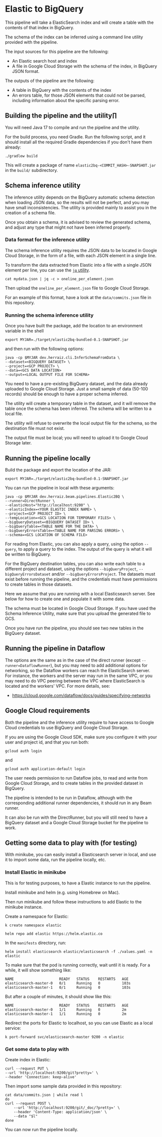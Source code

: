 # Elastic to BigQuery

This pipeline will take a ElasticSearch index and will create a table with the contents of that index in
BigQuery.

The schema of the index can be inferred using a command line utility provided with the pipeline.

The input sources for this pipeline are the following:

- An Elastic search host and index
- A file in Google Cloud Storage with the schema of the index, in BigQuery JSON format.

The outputs of the pipeline are the following:

- A table in BigQuery with the contents of the index
- An errors table, for those JSON elements that could not be parsed, including information about the specific
parsing error.

## Building the pipeline and the utility∏

You will need Java 17 to compile and run the pipeline and the utility.

For the build process, you need Gradle. Run the following script, and it should install all the
required Gradle dependencies if you don't have them already:

`./gradlew build`

This will create a package of name `elastic2bq-<COMMIT_HASH>-SNAPSHOT.jar` in the `build/` subdirectory.

## Schema inference utility

The inference utility depends on the BigQuery automatic schema detection when loading JSON data, so the
results will not be perfect, and you may have small inconsistencies. The utility is provided mainly to assist
you in the creation of a schema file.

Once you obtain a schema, it is advised to review the generated schema, and adjust any type that might not
have been inferred properly.

### Data format for the inference utility

The schema inference utility requires the JSON data to be located in Google Cloud Storage, in the form of
a file, with each JSON element in a single line.

To transform the data extracted from Elastic into a file with a single JSON element per line, you can use the
[`jq` utility](https://stedolan.github.io/jq/).

`cat mydata.json | jq -c > oneline_per_element.json`

Then upload the `oneline_per_element.json` file to Google Cloud Storage.

For an example of this format, have a look at the `data/commits.json` file in this repository.

### Running the schema inference utility

Once you have built the package, add the location to an environment variable in the shell

`export MYJAR=./target/elastic2bq-bundled-0.1-SNAPSHOT.jar`

and then run with the following options:

```shell
java -cp $MYJAR dev.herraiz.cli.InferSchemaFromData \
--dataset=<BIGQUERY DATASET> \
--project=<GCP PROJECT> \
--data=<GCS DATA LOCATION>
--output=<LOCAL OUTPUT FILE FOR SCHEMA>
```

You need to have a pre-existing BigQuery dataset, and the data already uploaded to Google Cloud Storage. Just
a small sample of data (50-100 records) should be enough to have a proper schema inferred.

The utility will create a temporary table in the dataset, and it will remove the table once the schema has
been inferred. The schema will be written to a local file.

The utility will refuse to overwrite the local output file for the schema, so the destination file must not
exist.

The output file must be local; you will need to upload it to Google Cloud Storage later.

## Running the pipeline locally

Build the package and export the location of the JAR:

`export MYJAR=./target/elastic2bq-bundled-0.1-SNAPSHOT.jar`

You can run the pipeline in local with these arguments:

```shell
java -cp $MYJAR dev.herraiz.beam.pipelines.Elastic2BQ \
--runner=DirectRunner \
--elasticHost="http://localhost:9200" \
--elasticIndex=<YOUR ELASTIC INDEX NAME> \
--project=<GCP PROJECT ID> \
--tempLocation=<GCS LOCATION FOR TEMPORARY FILES> \
--bigQueryDataset=<BIGQUERY DATASET ID> \
--bigQueryTable=<TABLE NAME FOR THE DATA> \
--bigQueryErrorsTable=<TABLE NAME FOR PARSING ERRORS> \
--schema=<GCS LOCATION OF SCHEMA FILE>
```

For reading from Elastic, you can also apply a query, using the option `--query`, to apply a query
to the index. The output of the query is what it will be written to BigQuery.

For the BigQuery destination tables, you can also write each table to a different project and dataset, using
the options `--bigQueryProject`, `--bigQueryErrorsDataset` and/or `--bigQueryErrorsProject`. The datasets
must exist before running the pipeline, and the credentials must have permissions to create tables in those
datasets.

Here we assume that you are running with a local Elasticsearch server. See below for how to create one and
populate it with some data.

The schema must be located in Google Cloud Storage. If you have used the Schema Inference Utility, make sure
that you upload the generated file to GCS.

Once you have run the pipeline, you should see two new tables in the BigQuery dataset.

## Running the pipeline in Dataflow

The options are the same as in the case of the direct runner (except `--runner=DataflowRunner`),
but you may need to add additional options for networking, so the Dataflow workers can reach the
ElasticSearch server. For instance, the workers and the server may run in the same VPC, or you may need
to do VPC peering between the VPC where ElasticSearch is located and the workers' VPC. For more details, see:

- https://cloud.google.com/dataflow/docs/guides/specifying-networks

## Google Cloud requirements

Both the pipeline and the inference utility require to have access to Google Cloud credentials to use
BigQuery and Google Cloud Storage.

If you are using the Google Cloud SDK, make sure you configure it with your user and project id, and that
you run both:

`gcloud auth login`

and

`gcloud auth application-default login`

The user needs permission to run Dataflow jobs, to read and write from Google Cloud Storage, and to create
tables in the provided dataset in BigQuery.

The pipeline is intended to be run in Dataflow, although with the corresponding additional runner
dependencies, it should run in any Beam runner.

It can also be run with the DirectRunner, but you will still need to have a BigQuery dataset and a
Google Cloud Storage bucket for the pipeline to work.

## Getting some data to play with (for testing)

With minikube, you can easily install a Elasticsearch server in local, and use it to import some data, run
the pipeline locally, etc.

### Install Elastic in minikube

This is for testing purposes, to have a Elastic instance to run the pipeline.

Install minikube and helm (e.g. using Homebrew on Mac).

Then run minikube and follow these instructions to add Elastic to the minikube instance.

Create a namespace for Elastic:

`k create namespace elastic`

`helm repo add elastic https://helm.elastic.co`

In the `manifests` directory, run:

`helm install elasticsearch elastic/elasticsearch -f ./values.yaml -n elastic`

To make sure that the pod is running correctly, wait until it is ready. For a while, it will show something
like:

```
NAME                     READY   STATUS    RESTARTS   AGE
elasticsearch-master-0   0/1     Running   0          103s
elasticsearch-master-1   0/1     Running   0          103s
```

But after a couple of minutes, it should show like this:

```
NAME                     READY   STATUS    RESTARTS   AGE
elasticsearch-master-0   1/1     Running   0          2m
elasticsearch-master-1   1/1     Running   0          2m
```

Redirect the ports for Elastic to localhost, so you can use Elastic as a local service:

`k port-forward svc/elasticsearch-master 9200 -n elastic`

### Get some data to play with

Create index in Elastic:

```shell
curl --request PUT \
--url 'http://localhost:9200/git?pretty=' \
--header 'Connection: keep-alive'
```

Then import some sample data provided in this repository:

```shell
cat data/commits.json | while read l
do
curl --request POST \
	--url 'http://localhost:9200/git/_doc/?pretty=' \
	--header 'Content-Type: application/json' \
	--data "$l"
done
```

You can now run the pipeline locally.

